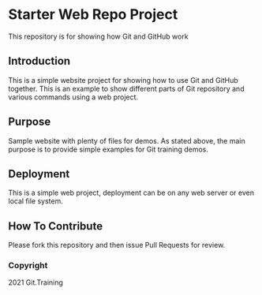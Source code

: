 # Starter Web Repo Project

This repository is for showing how Git and GitHub work

## Introduction

This is a simple website project for showing how to use Git and GitHub together. This is an example to show different parts of Git repository and various commands using a web project.

## Purpose

Sample website with plenty of files for demos. As stated above, the main purpose is to provide simple examples for Git training demos.

## Deployment

This is a simple web project, deployment can be on any web server or even local file system.

## How To Contribute

Please fork this repository and then issue Pull Requests for review.

### Copyright

2021 Git.Training
